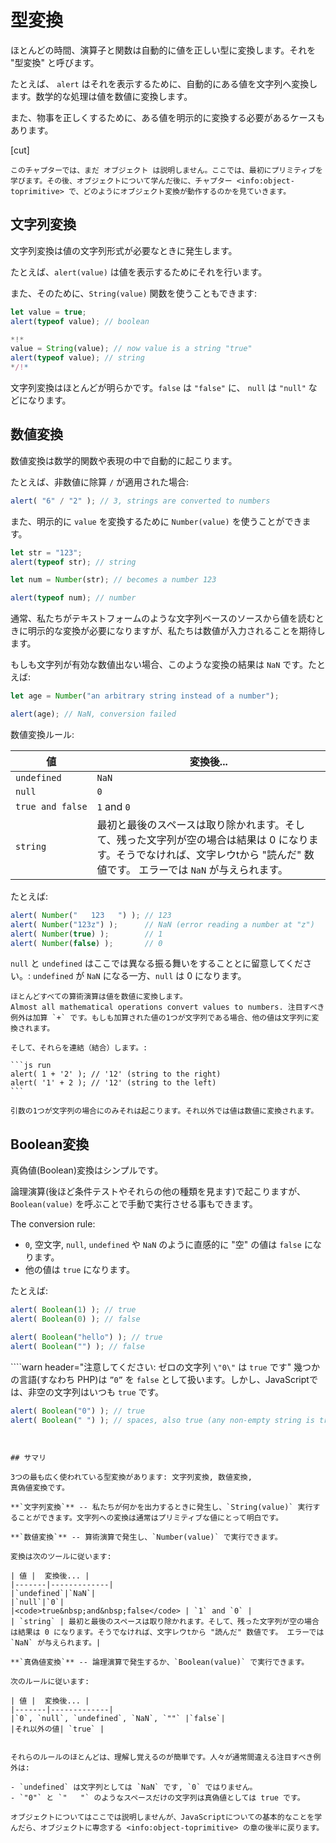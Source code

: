 # 型変換

ほとんどの時間、演算子と関数は自動的に値を正しい型に変換します。それを "型変換" と呼びます。

たとえば、 `alert` はそれを表示するために、自動的にある値を文字列へ変換します。数学的な処理は値を数値に変換します。

また、物事を正しくするために、ある値を明示的に変換する必要があるケースもあります。

[cut]

```smart header="まだオブジェクトについては話していません"
このチャプターでは、まだ オブジェクト は説明しません。ここでは、最初にプリミティブを学びます。その後、オブジェクトについて学んだ後に、チャプター <info:object-toprimitive> で、どのようにオブジェクト変換が動作するのかを見ていきます。
```

## 文字列変換

文字列変換は値の文字列形式が必要なときに発生します。

たとえば、`alert(value)` は値を表示するためにそれを行います。

また、そのために、`String(value)` 関数を使うこともできます:

```js run
let value = true;
alert(typeof value); // boolean

*!*
value = String(value); // now value is a string "true"
alert(typeof value); // string
*/!*
```

文字列変換はほとんどが明らかです。`false` は `"false"` に、 `null` は `"null"` などになります。

## 数値変換

数値変換は数学的関数や表現の中で自動的に起こります。

たとえば、非数値に除算 `/` が適用された場合:

```js run
alert( "6" / "2" ); // 3, strings are converted to numbers
```

また、明示的に `value` を変換するために `Number(value)` を使うことができます。

```js run
let str = "123";
alert(typeof str); // string

let num = Number(str); // becomes a number 123

alert(typeof num); // number
```

通常、私たちがテキストフォームのような文字列ベースのソースから値を読むときに明示的な変換が必要になりますが、私たちは数値が入力されることを期待します。

もしも文字列が有効な数値出ない場合、このような変換の結果は `NaN` です。たとえば:

```js run
let age = Number("an arbitrary string instead of a number");

alert(age); // NaN, conversion failed
```

数値変換ルール:

| 値 |  変換後... |
|-------|-------------|
|`undefined`|`NaN`|
|`null`|`0`|
|<code>true&nbsp;and&nbsp;false</code> | `1` and `0` |
| `string` | 最初と最後のスペースは取り除かれます。そして、残った文字列が空の場合は結果は 0 になります。そうでなければ、文字レウtから "読んだ" 数値です。 エラーでは `NaN` が与えられます。|

たとえば:

```js run
alert( Number("   123   ") ); // 123
alert( Number("123z") );      // NaN (error reading a number at "z")
alert( Number(true) );        // 1
alert( Number(false) );       // 0
```

`null` と `undefined` はここでは異なる振る舞いをすることとに留意してください。: `undefined` が `NaN` になる一方、`null` は 0 になります。

````smart header="'+'は文字列を連結します"
ほとんどすべての算術演算は値を数値に変換します。
Almost all mathematical operations convert values to numbers. 注目すべき例外は加算 `+` です。もしも加算された値の1つが文字列である場合、他の値は文字列に変換されます。

そして、それらを連結（結合）します。:

```js run
alert( 1 + '2' ); // '12' (string to the right)
alert( '1' + 2 ); // '12' (string to the left)
```

引数の1つが文字列の場合にのみそれは起こります。それ以外では値は数値に変換されます。
````

## Boolean変換

真偽値(Boolean)変換はシンプルです。

論理演算(後ほど条件テストやそれらの他の種類を見ます)で起こりますが、`Boolean(value)` を呼ぶことで手動で実行させる事もできます。

The conversion rule:

- `0`, 空文字, `null`, `undefined` や `NaN` のように直感的に "空" の値は `false` になります。
- 他の値は `true` になります。

たとえば:

```js run
alert( Boolean(1) ); // true
alert( Boolean(0) ); // false

alert( Boolean("hello") ); // true
alert( Boolean("") ); // false
```

````warn header="注意してください: ゼロの文字列 `\"0\"` は `true` です"
幾つかの言語(すなわち PHP)は `”0”` を `false` として扱います。しかし、JavaScriptでは、非空の文字列はいつも `true` です。

```js run
alert( Boolean("0") ); // true
alert( Boolean(" ") ); // spaces, also true (any non-empty string is true)
```
````


## サマリ

3つの最も広く使われている型変換があります: 文字列変換, 数値変換,
真偽値変換です。

**`文字列変換`** -- 私たちが何かを出力するときに発生し、`String(value)` 実行することができます。文字列への変換は通常はプリミティブな値にとって明白です。

**`数値変換`** -- 算術演算で発生し、`Number(value)` で実行できます。

変換は次のツールに従います:

| 値 |  変換後... |
|-------|-------------|
|`undefined`|`NaN`|
|`null`|`0`|
|<code>true&nbsp;and&nbsp;false</code> | `1` and `0` |
| `string` | 最初と最後のスペースは取り除かれます。そして、残った文字列が空の場合は結果は 0 になります。そうでなければ、文字レウtから "読んだ" 数値です。 エラーでは `NaN` が与えられます。|

**`真偽値変換`** -- 論理演算で発生するか、`Boolean(value)` で実行できます。

次のルールに従います:

| 値 |  変換後... |
|-------|-------------|
|`0`, `null`, `undefined`, `NaN`, `""` |`false`|
|それ以外の値| `true` |


それらのルールのほとんどは、理解し覚えるのが簡単です。人々が通常間違える注目すべき例外は:

- `undefined` は文字列としては `NaN` です, `0` ではりません。
- `"0"` と `"   "` のようなスペースだけの文字列は真偽値としては true です。

オブジェクトについてはここでは説明しませんが、JavaScriptについての基本的なことを学んだら、オブジェクトに専念する <info:object-toprimitive> の章の後半に戻ります。
